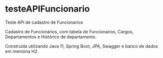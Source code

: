 # testeAPIFuncionario
Teste API de cadastro de Funcionarios

Cadastro de Funcionários, com tabela de Funcionarios, Cargos, Departamentos e Histórico de departamento.

Construída utilizando Java 11, Spring Boot, JPA, Swagger e banco de dados em memória H2. 


